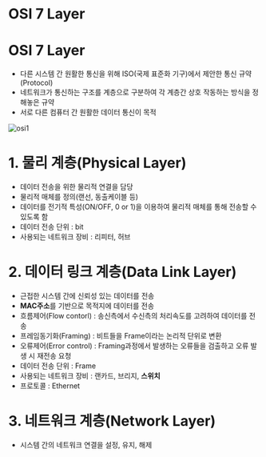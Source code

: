 OSI 7 Layer
=================================

# OSI 7 Layer
* 다른 시스템 간 원활한 통신을 위해 ISO(국제 표준화 기구)에서 제안한 통신 규약(Protocol)
* 네트워크가 통신하는 구조를 계층으로 구분하여 각 계층간 상호 작동하는 방식을 정해놓은 규약
* 서로 다른 컴퓨터 간 원활한 데이터 통신이 목적
   
![osi1](https://user-images.githubusercontent.com/57285121/115154807-b28d5c00-a0b7-11eb-833d-ba61fac04bf2.png)


# 1. 물리 계층(Physical Layer)
* 데이터 전송을 위한 물리적 연결을 담당
* 물리적 매체를 정의(랜선, 동출케이블 등)
* 데이터를 전기적 특성(ON/OFF, 0 or 1)을 이용하여 물리적 매체를 통해 전송할 수 있도록 함
* 데이터 전송 단위 : bit
* 사용되는 네트워크 장비 : 리피터, 허브 

# 2. 데이터 링크 계층(Data Link Layer)
* 근접한 시스템 간에 신뢰성 있는 데이터를 전송
* **MAC주소**를 기반으로 목적지에 데이터를 전송
* 흐름제어(Flow contorl) : 송신측에서 수신측의 처리속도를 고려하여 데이터를 전송
* 프레임동기화(Framing) : 비트들을 Frame이라는 논리적 단위로 변환
* 오류제어(Error control) : Framing과정에서 발생하는 오류들을 검출하고 오류 발생 시 재전송 요청
* 데이터 전송 단위 : Frame
* 사용되는 네트워크 장비 : 랜카드, 브리지, **스위치**
* 프로토콜 : Ethernet

# 3. 네트워크 계층(Network Layer)
* 시스템 간의 네트워크 연결을 설정, 유지, 해제


